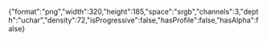 {"format":"png","width":320,"height":185,"space":"srgb","channels":3,"depth":"uchar","density":72,"isProgressive":false,"hasProfile":false,"hasAlpha":false}
